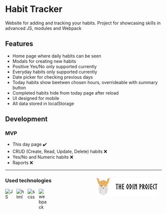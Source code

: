 # Habit Tracker
Website for adding and tracking your habits. Project for showcasing skills in advanced JS, modules and Webpack
## Features
- Home page where daily habits can be seen
- Modals for creating new habits
- Positive Yes/No only supported currently
- Everyday habits only supported currently
- Date picker for checking previous days
- Today habits show beetwen chosen hours, overrideable with summary button
- Completed habits hide from today page after reload
- UI designed for mobile
- All data stored in localStorage
## Development
### MVP
- This day page ✔️
- CRUD (Create, Read, Update, Delete) habits ❌
- Yes/No and Numeric habits ❌
- Raports ❌
---
[<picture><source media="(prefers-color-scheme: dark)" srcset="https://raw.githubusercontent.com/MarcinSkic/marcinskic/main/icons/odin-dark.svg"><img align="right" alt="webpack" width="200px" src="https://raw.githubusercontent.com/MarcinSkic/marcinskic/main/icons/odin-light.svg" style="padding-right:10px;padding-top:10px;"/></picture>](https://www.theodinproject.com/lessons/node-path-javascript-library)
### Used technologies
[<img align="left" alt="JS" width="26px" src="https://cdn.jsdelivr.net/gh/devicons/devicon/icons/javascript/javascript-original.svg" style="padding-right:10px;" />][js]
[<img align="left" alt="html" width="26px" src="https://cdn.jsdelivr.net/gh/devicons/devicon/icons/html5/html5-original.svg" style="padding-right:10px;"/>][html]
[<img align="left" alt="scss" width="26px" src="https://cdn.jsdelivr.net/gh/devicons/devicon/icons/sass/sass-original.svg" style="padding-right:10px;"/>][scss]
[<img align="left" alt="webpack" width="26px" src="https://cdn.jsdelivr.net/gh/devicons/devicon/icons/webpack/webpack-original.svg" style="padding-right:10px;"/>][webpack]

[html]: https://en.wikipedia.org/wiki/HTML
[js]: https://en.wikipedia.org/wiki/JavaScript
[scss]: https://sass-lang.com
[webpack]: https://webpack.js.org
